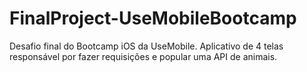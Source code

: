 # FinalProject-UseMobileBootcamp
Desafio final do Bootcamp iOS da UseMobile. Aplicativo de 4 telas responsável por fazer requisições e popular uma API de animais.
